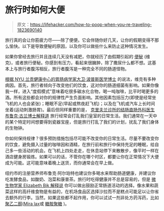 # 旅行时如何大便

> 原文：<https://lifehacker.com/how-to-poop-when-you-re-traveling-1823690140>

旅行真的会让你筋疲力尽——除了便便。它会伴随你好几天，让你的假期变得不那么愉快。以下是导致便秘的原因，以及你可以做些什么来防止这种情况发生。



如果你曾经去旅行并且连续几天没有减肥，你就经历了由假期引起的 [便秘](https://en.wikipedia.org/wiki/Constipation) (维克)，或者旅行便秘。你感到有压力，看起来很臃肿，除了撒尿什么都不想。这基本上与旅行者腹泻相反，旅行者腹泻是一种完全不同的肠道怪物。

[根据 NYU 兰贡健康中心的胃肠病学家大卫·波普斯医学博士](https://www.menshealth.com/health/a18658721/heres-why-its-physically-impossible-to-poop-on-vacation/) 的说法，维克有多种病因。首先，旅行者倾向于改变他们的饮食，这对你的肠道细菌有影响。如果你像我一样，进入“度假模式”意味着吃很多碳水化合物，喝一吨咖啡，比平时喝更多的酒。所有这些都会对你的规律性产生负面影响。其他因素包括压力(即使是经常坐飞机的人也会紧张)；睡眠不足(早起或熬夜赶飞机)；以及在飞机或汽车上长时间坐着(运动刺激肠胃)。最后但同样重要的是， [克里夫兰诊所的结肠直肠外科医生布鲁克·古兰博士解释道](https://well.blogs.nytimes.com/2016/01/14/ask-well-travel-constipation/) 旅行经常会打乱我们皇室的日常生活。我们通常在一天中的某个特定时间想要得到瓷器宝座，但是旅行打乱了我们的计划，扰乱了我们身体的生物钟。

你如何保持规律？很多预防措施包括尽可能不改变你的日常生活。尽量不要改变你的饮食，避免摄入过量的咖啡因和酒精，在旅行前和旅行中保持充足的睡眠，给自己多一些活动的机会。在飞机上四处走走，在休息站停下来散散步，像平时一样在酒店健身房锻炼。如果可以的话，不管你在哪个时区，都要让你在正常情况下大便成为可能。这可能意味着晚上送货，而你通常会在早上做。

纽约市的注册营养师布鲁克·阿尔珀特也建议你多喝水来帮助肠道健康，并建议你吃发酵食品，如酸奶、泡菜和康普茶。旅行时吃得健康并不总是容易的，但是 [微生物学家 Elizabeth Bik 解释说](https://www.theatlantic.com/health/archive/2015/12/all-i-got-for-christmas-was-constipation/422046/) 你可以做出鼓励正常肠道活动的选择。像水果和蔬菜这样的高纤维食物是有益的，在机场食品区选择沙拉而不是糕点可能足以让你省去额外的行李。当然，如果这些都不起作用，你可以试试一剂非处方药泻药，比如 [聚乙二醇](https://en.wikipedia.org/wiki/Polyethylene_glycol)([Mira lax](https://www.amazon.com/s/ref=nb_sb_noss_2?asc_campaign=InlineText&asc_refurl=https://lifehacker.com/how-to-poop-when-you-re-traveling-1823690140&asc_source=&field-keywords=miralax&tag=kinjalifehackerlink-20&url=search-alias=beauty)或 [糖胺聚糖](https://www.amazon.com/s/ref=nb_sb_noss_2?asc_campaign=InlineText&asc_refurl=https://lifehacker.com/how-to-poop-when-you-re-traveling-1823690140&asc_source=&field-keywords=glycolax&rh=n:3760901,k:glycolax&tag=kinjalifehackerlink-20&url=search-alias=hpc) )。